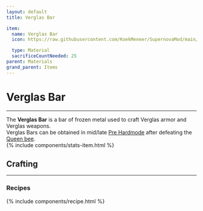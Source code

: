 ```yaml
---
layout: default
title: Verglas Bar

item:
  name: Verglas Bar
  icon: https://raw.githubusercontent.com/KoekMeneer/SupernovaMod/main/Content/Items/Materials/VerglasBar.png

  type: Material
  sacrificeCountNeeded: 25
parent: Materials
grand_parent: Items
---
```


# Verglas Bar
---
The **Verglas Bar** is a bar of frozen metal used to craft Verglas armor and Verglas weapons.<br>
Verglas Bars can be obtained in mid/late [Pre Hardmode](https://terraria.wiki.gg/wiki/Pre-Hardmode) after defeating the [Queen bee](https://terraria.wiki.gg/wiki/Queen_Bee).
<br>
{% include components/stats-item.html %}

## Crafting
---
### Recipes
{% include components/recipe.html %}